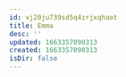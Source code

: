 ```yaml
---
id: vj20ju739sd5q4zrjxqhaot
title: Emma
desc: ''
updated: 1663357090313
created: 1663357090313
isDir: false
---
```

